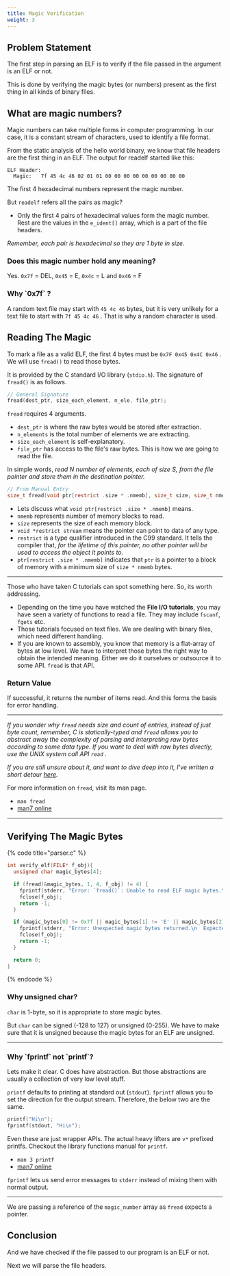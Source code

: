 ```yaml
---
title: Magic Verification
weight: 3
---
```


## Problem Statement

The first step in parsing an ELF is to verify if the file passed in the argument is an ELF or not.

This is done by verifying the magic bytes (or numbers) present as the first thing in all kinds of binary files.

## What are magic numbers?

Magic numbers can take multiple forms in computer programming. In our case, it is a constant stream of characters, used to identify a file format.

From the static analysis of the hello world binary, we know that file headers are the first thing in an ELF. The output for readelf started like this:

```
ELF Header:
  Magic:   7f 45 4c 46 02 01 01 00 00 00 00 00 00 00 00 00
```

The first 4 hexadecimal numbers represent the magic number.

But `readelf` refers all the pairs as magic?

* Only the first 4 pairs of hexadecimal values form the magic number. Rest are the values in the `e_ident[]` array, which is a part of the file headers.

_Remember, each pair is hexadecimal so they are 1 byte in size._

### Does this magic number hold any meaning?

Yes. `0x7f` = DEL, `0x45` = E, `0x4c` = L and `0x46` = F

### Why \`0x7f\` ?

A random text file may start with `45 4c 46` bytes, but it is very unlikely for a text file to start with `7f 45 4c 46` . That is why a random character is used.

## Reading The Magic

To mark a file as a valid ELF, the first 4 bytes must be `0x7F 0x45 0x4C 0x46` . We will use `fread()` to read those bytes.

It is provided by the C standard I/O library (`stdio.h`). The signature of `fread()` is as follows.

```c
// General Signature
fread(dest_ptr, size_each_element, n_ele, file_ptr);
```

`fread` requires 4 arguments.

* `dest_ptr` is where the raw bytes would be stored after extraction.
* `n_elements` is the total number of elements we are extracting.
* `size_each_element` is self-explanatory.
* `file_ptr` has access to the file's raw bytes. This is how we are going to read the file.

In simple words, _read N number of elements, each of size S, from the file pointer and store them in the destination pointer._

```c
// From Manual Entry
size_t fread(void ptr[restrict .size * .nmemb], size_t size, size_t nmemb, FILE *restrict stream);
```

* Lets discuss what `void ptr[restrict .size * .nmemb]` means.
* `nmemb` represents number of memory blocks to read.
* `size` represents the size of each memory block.
* `void *restrict stream` means the pointer can point to data of any type.
* `restrict` is a type qualifier introduced in the C99 standard. It tells the compiler that, _for the lifetime of this pointer, no other pointer will be used to access the object it points to._
* `ptr[restrict .size * .nmemb]` indicates that `ptr` is a pointer to a block of memory with a minimum size of `size * nmemb` bytes.

***

Those who have taken C tutorials can spot something here. So, its worth addressing.

* Depending on the time you have watched the **File I/O tutorials**, you may have seen a variety of functions to read a file. They may include `fscanf`, `fgets` etc.
* Those tutorials focused on text files. We are dealing with binary files, which need different handling.
* If you are known to assembly, you know that memory is a flat-array of bytes at low level. We have to interpret those bytes the right way to obtain the intended meaning. Either we do it ourselves or outsource it to some API. `fread` is that API.

### Return Value

If successful, it returns the number of items read. And this forms the basis for error handling.

***

_If you wonder why `fread` needs size and count of entries, instead of just byte count, remember, C is statically-typed and `fread` allows you to abstract away the complexity of parsing and interpreting raw bytes according to some data type. If you want to deal with raw bytes directly, use the UNIX system call API `read` ._

_If you are still unsure about it, and want to dive deep into it, I've written a short detour_ [_here_](https://ankuragrawal.gitbook.io/home/~/revisions/lowdzHlD13Xe1P8sFUmd/low-level-detours/why-c-is-statically-typed)_._

For more information on `fread`, visit its man page.

* `man fread`&#x20;
* [man7 online](https://man7.org/linux/man-pages/man3/fread.3.html)

***

## Verifying The Magic Bytes

{% code title="parser.c" %}
```c
int verify_elf(FILE* f_obj){
  unsigned char magic_bytes[4];

  if (fread(&magic_bytes, 1, 4, f_obj) != 4) {
    fprintf(stderr, "Error: `fread()`: Unable to read ELF magic bytes.\n");
    fclose(f_obj);
    return -1;
  }

  if (magic_bytes[0] != 0x7f || magic_bytes[1] != 'E' || magic_bytes[2] != 'L' || magic_bytes[3] != 'F'){
    fprintf(stderr, "Error: Unexpected magic bytes returned.\n  Expected: `0x7F, E, L, F`\n  Found: %02X, %02X, %02X, %02X\n", magic_bytes[0], magic_bytes[1], magic_bytes[2], magic_bytes[3]);
    fclose(f_obj);
    return -1;
  }

  return 0;
}
```
{% endcode %}

### Why unsigned char?

`char` is 1-byte, so it is appropriate to store magic bytes.

But `char` can be signed (-128 to 127) or unsigned (0-255). We have to make sure that it is unsigned because the magic bytes for an ELF are unsigned.

***

### Why \`fprintf\` not \`printf\`?

Lets make it clear. C does have abstraction. But those abstractions are usually a collection of very low level stuff.

`printf` defaults to printing at standard out (`stdout`). `fprintf` allows you to set the direction for the output stream. Therefore, the below two are the same.

```c
printf("Hi\n");
fprintf(stdout, "Hi\n");
```

Even these are just wrapper APIs. The actual heavy lifters are `v*` prefixed printfs. Checkout the library functions manual for `printf`.

* `man 3 printf`&#x20;
* [man7 online](https://man7.org/linux/man-pages/man3/printf.3.html)

`fprintf` lets us send error messages to `stderr` instead of mixing them with normal output.

***

We are passing a reference of the `magic_number` array as `fread` expects a pointer.

## Conclusion

And we have checked if the file passed to our program is an ELF or not.

Next we will parse the file headers.
